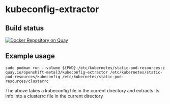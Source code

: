 # kubeconfig-extractor
## Build status

[![Docker Repository on Quay](https://quay.io/repository/openshift-metal3/kubeconfig-extractor/status "Docker Repository on Quay")](https://quay.io/repository/openshift-metal3/kubeconfig-extractor)

## Example usage

    sudo podman run --volume ${PWD}:/etc/kubernetes/static-pod-resources:z quay.io/openshift-metal3/kubeconfig-extractor /etc/kubernetes/static-pod-resources/kubeconfig /etc/kubernetes/static-pod-resources/clusterrc

The above takes a kubeconfig file in the current directory and extracts its info into a clusterrc file in the current directory
